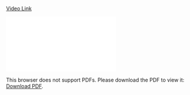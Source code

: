 [Video Link](https://drive.google.com/file/d/1WPW1u3qiKOQuh5d6PN-QAyFPLY4EYKtr/view?usp=sharing)


<object data="./ToDo.pdf" type="application/pdf" width="700px" height="700px">
    <embed src="./ToDo.pdf">
        <p>This browser does not support PDFs. Please download the PDF to view it: <a href="./ToDo.pdf">Download PDF</a>.</p>
    </embed>
</object>